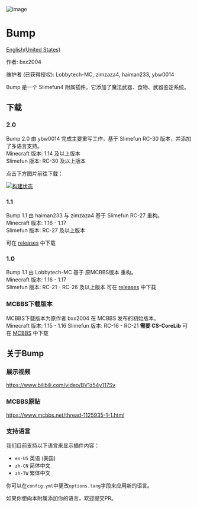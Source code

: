 ![image](https://user-images.githubusercontent.com/83174104/132268179-7e53d79b-b8cf-4044-86b7-baa94efb4b42.png)

# Bump

[English(United States)](/README-en-US.md)

作者: bxx2004

维护者 (已获得授权): Lobbytech-MC, zimzaza4, haiman233, ybw0014

Bump 是一个 Slimefun4 附属插件，它添加了魔法武器、食物、武器鉴定系统。

## 下载

### 2.0

Bump 2.0 由 ybw0014 完成主要重写工作，基于 Slimefun RC-30 版本，并添加了多语言支持。  
Minecraft 版本: 1.14 及以上版本  
Slimefun 版本: RC-30 及以上版本

点击下方图片前往下载：

[![构建状态](https://builds.guizhanss.net/f/SlimefunGuguProject/Bump/main/badge.svg)](https://builds.guizhanss.net/SlimefunGuguProject/Bump/main)

### 1.1

Bump 1.1 由 haiman233 与 zimzaza4 基于 Slimefun RC-27 重构。  
Minecraft 版本: 1.16 - 1.17  
Slimefun 版本: RC-27 及以上版本

可在 [releases](https://github.com/SlimefunGuguProject/Bump/releases/tag/v1.1) 中下载

### 1.0

Bump 1.1 由 Lobbytech-MC 基于 原MCBBS版本 重构。  
Minecraft 版本: 1.16 - 1.17  
Slimefun 版本: RC-21 - RC-26 及以上版本
可在 [releases](https://github.com/SlimefunGuguProject/Bump/releases/tag/v1.0) 中下载

### MCBBS下载版本
MCBBS下载版本为原作者 bxx2004 在 MCBBS 发布的初始版本。  
Minecraft 版本: 1.15 - 1.16
Slimefun 版本: RC-16 - RC-21
**需要 CS-CoreLib**
可在 [MCBBS](https://www.mcbbs.net/thread-1125935-1-1.html) 中下载

## 关于Bump

### 展示视频

https://www.bilibili.com/video/BV1z54y117Sv

### MCBBS原贴

https://www.mcbbs.net/thread-1125935-1-1.html

### 支持语言

我们目前支持以下语言来显示插件内容：

- `en-US` 英语 (美国)
- `zh-CN` 简体中文
- `zh-TW` 繁体中文

你可以在`config.yml`中更改`options.lang`字段来应用新的语言。

如果你想向本附属添加你的语言，欢迎提交PR。
